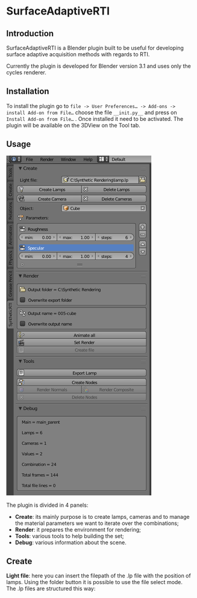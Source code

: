 # SurfaceAdaptiveRTI

## Introduction
SurfaceAdaptiveRTI is a Blender plugin built to be useful for developing surface adaptive acquisition methods with regards to RTI.

Currently the plugin is developed for Blender version 3.1 and uses only the cycles renderer.


## Installation
To install the plugin go to `file -> User Preferences… -> Add-ons -> install Add-on from File…` choose the file `__init.py__` and press on `Install Add-on from File…` . Once installed it need to be activated.  The plugin will be available on the 3DView on the Tool tab.

## Usage
![plugin](https://github.com/giach68/SyntheticRTI/blob/master/Documentation/plugin_full.png)

The plugin is divided in 4 panels:
- **Create**: its mainly purpose is to create lamps, cameras and to manage the material parameters we want to iterate over the combinations;
- **Render**: it prepares the environment for rendering;
- **Tools**: various tools to help building the set;
- **Debug**: various information about the scene.

## Create
**Light file**: here you can insert the filepath of the .lp file with the position of lamps. Using the folder button it is possible to use the file select mode.  
The .lp files are structured this way:  


